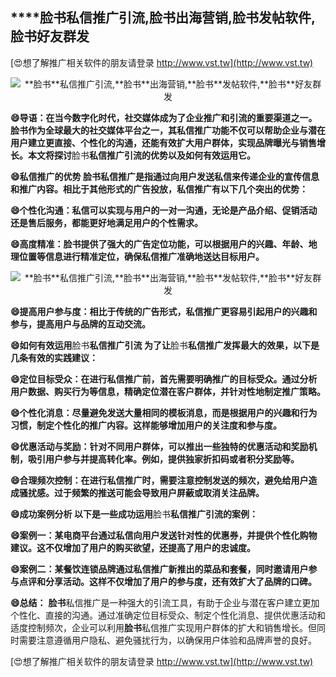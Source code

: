 ## ****脸书**私信推广引流,**脸书**出海营销,**脸书**发帖软件,**脸书**好友群发**

[😍想了解推广相关软件的朋友请登录 http://www.vst.tw](http://www.vst.tw)

 <center><img src="https://vst.tw/MP4/tuiguang/png/5.png" alt="**脸书**私信推广引流,**脸书**出海营销,**脸书**发帖软件,**脸书**好友群发"></center>

**😄导语：在当今数字化时代，社交媒体成为了企业推广和引流的重要渠道之一。**脸书**作为全球最大的社交媒体平台之一，其私信推广功能不仅可以帮助企业与潜在用户建立更直接、个性化的沟通，还能有效扩大用户群体，实现品牌曝光与销售增长。本文将探讨**脸书**私信推广引流的优势以及如何有效运用它。**

**😄私信推广的优势 **脸书**私信推广是指通过向用户发送私信来传递企业的宣传信息和推广内容。相比于其他形式的广告投放，私信推广有以下几个突出的优势：**

**😄个性化沟通：私信可以实现与用户的一对一沟通，无论是产品介绍、促销活动还是售后服务，都能更好地满足用户的个性需求。**

**😄高度精准：**脸书**提供了强大的广告定位功能，可以根据用户的兴趣、年龄、地理位置等信息进行精准定位，确保私信推广准确地送达目标用户。**

 <center><img src="https://vst.tw/MP4/tuiguang/png/3.png" alt="**脸书**私信推广引流,**脸书**出海营销,**脸书**发帖软件,**脸书**好友群发"></center>

**😄提高用户参与度：相比于传统的广告形式，私信推广更容易引起用户的兴趣和参与，提高用户与品牌的互动交流。**

**😄如何有效运用**脸书**私信推广引流 为了让**脸书**私信推广发挥最大的效果，以下是几条有效的实践建议：**

**😄定位目标受众：在进行私信推广前，首先需要明确推广的目标受众。通过分析用户数据、购买行为等信息，精确定位潜在客户群体，并针对性地制定推广策略。**

**😄个性化消息：尽量避免发送大量相同的模板消息，而是根据用户的兴趣和行为习惯，制定个性化的推广内容。这样能够增加用户的关注度和参与度。**

**😄优惠活动与奖励：针对不同用户群体，可以推出一些独特的优惠活动和奖励机制，吸引用户参与并提高转化率。例如，提供独家折扣码或者积分奖励等。**

**😄合理频次控制：在进行私信推广时，需要注意控制发送的频次，避免给用户造成骚扰感。过于频繁的推送可能会导致用户屏蔽或取消关注品牌。**

**😄成功案例分析 以下是一些成功运用**脸书**私信推广引流的案例：**

**😄案例一：某电商平台通过私信向用户发送针对性的优惠券，并提供个性化购物建议。这不仅增加了用户的购买欲望，还提高了用户的忠诚度。**

**😄案例二：某餐饮连锁品牌通过私信推广新推出的菜品和套餐，同时邀请用户参与点评和分享活动。这样不仅增加了用户的参与度，还有效扩大了品牌的口碑。**

**😄总结：**
**脸书**私信推广是一种强大的引流工具，有助于企业与潜在客户建立更加个性化、直接的沟通。通过准确定位目标受众、制定个性化消息、提供优惠活动和适度控制频次，企业可以利用**脸书**私信推广实现用户群体的扩大和销售增长。但同时需要注意遵循用户隐私、避免骚扰行为，以确保用户体验和品牌声誉的良好。

[😍想了解推广相关软件的朋友请登录 http://www.vst.tw](http://www.vst.tw)



